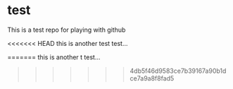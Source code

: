 # test
This is a test repo for playing with github

<<<<<<< HEAD
this is another test test...

=======
this is another t test...
>>>>>>> 4db5f46d9583ce7b39167a90b1dce7a9a8f8fad5
